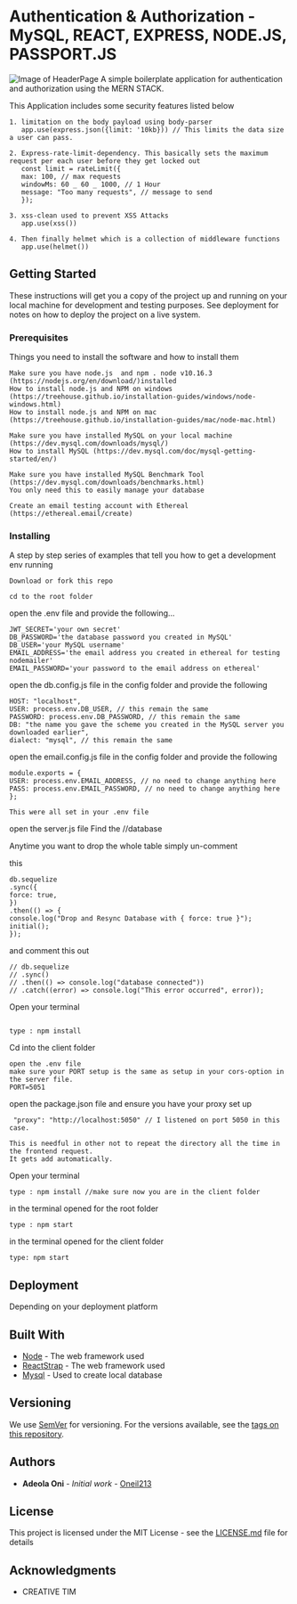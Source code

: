 # Authentication & Authorization - MySQL, REACT, EXPRESS, NODE.JS, PASSPORT.JS

![Image of HeaderPage](https://github.com/oneil213/MsqlCrud-Auth/blob/9b70bb704754aa5474a317f71891933b08c448f5/client/src/assets/img/header.jpg)
A simple boilerplate application for authentication and authorization using the MERN STACK.

This Application includes some security features listed below

```
1. limitation on the body payload using body-parser
   app.use(express.json({limit: '10kb})) // This limits the data size a user can pass.

2. Express-rate-limit-dependency. This basically sets the maximum request per each user before they get locked out
   const limit = rateLimit({
   max: 100, // max requests
   windowMs: 60 _ 60 _ 1000, // 1 Hour
   message: "Too many requests", // message to send
   });

3. xss-clean used to prevent XSS Attacks
   app.use(xss())

4. Then finally helmet which is a collection of middleware functions
   app.use(helmet())
```

## Getting Started

These instructions will get you a copy of the project up and running on your local machine for development and testing purposes. See deployment for notes on how to deploy the project on a live system.

### Prerequisites

Things you need to install the software and how to install them

```
Make sure you have node.js  and npm . node v10.16.3 (https://nodejs.org/en/download/)installed
How to install node.js and NPM on windows (https://treehouse.github.io/installation-guides/windows/node-windows.html)
How to install node.js and NPM on mac (https://treehouse.github.io/installation-guides/mac/node-mac.html)
```

```
Make sure you have installed MySQL on your local machine (https://dev.mysql.com/downloads/mysql/)
How to install MySQL (https://dev.mysql.com/doc/mysql-getting-started/en/)
```

```
Make sure you have installed MySQL Benchmark Tool (https://dev.mysql.com/downloads/benchmarks.html)
You only need this to easily manage your database
```

```
Create an email testing account with Ethereal (https://ethereal.email/create)
```

### Installing

A step by step series of examples that tell you how to get a development env running

```
Download or fork this repo

```

```
cd to the root folder

```

open the .env file and provide the following...

```
JWT_SECRET='your own secret'
DB_PASSWORD='the database password you created in MySQL'
DB_USER='your MySQL username'
EMAIL_ADDRESS='the email address you created in ethereal for testing nodemailer'
EMAIL_PASSWORD='your password to the email address on ethereal'

```

open the db.config.js file in the config folder and provide the following

```
HOST: "localhost",
USER: process.env.DB_USER, // this remain the same
PASSWORD: process.env.DB_PASSWORD, // this remain the same
DB: "the name you gave the scheme you created in the MySQL server you downloaded earlier",
dialect: "mysql", // this remain the same

```

open the email.config.js file in the config folder and provide the following

```
module.exports = {
USER: process.env.EMAIL_ADDRESS, // no need to change anything here
PASS: process.env.EMAIL_PASSWORD, // no need to change anything here
};

This were all set in your .env file

```

open the server.js file
Find the //database

Anytime you want to drop the whole table simply un-comment

this

```
db.sequelize
.sync({
force: true,
})
.then(() => {
console.log("Drop and Resync Database with { force: true }");
initial();
});
```

and comment this out

```
// db.sequelize
// .sync()
// .then(() => console.log("database connected"))
// .catch((error) => console.log("This error occurred", error));

```

Open your terminal

```

type : npm install

```

Cd into the client folder

```
open the .env file
make sure your PORT setup is the same as setup in your cors-option in the server file.
PORT=5051

```

open the package.json file and ensure you have your proxy set up

```
 "proxy": "http://localhost:5050" // I listened on port 5050 in this case.

This is needful in other not to repeat the directory all the time in the frontend request.
It gets add automatically.
```

Open your terminal

```
type : npm install //make sure now you are in the client folder

```

in the terminal opened for the root folder

```
type : npm start

```

in the terminal opened for the client folder

```
type: npm start

```

## Deployment

Depending on your deployment platform

## Built With

- [Node](https://nodejs.org/en/download/) - The web framework used
- [ReactStrap](https://reactstrap.github.io) - The web framework used
- [Mysql](https://www.google.com/url?sa=t&rct=j&q=&esrc=s&source=web&cd=&cad=rja&uact=8&ved=2ahUKEwjJxLuPw8rqAhWN3oUKHR83De4Q0gIoATAAegQIAxAI&url=https%3A%2F%2Fdev.mysql.com%2Fdownloads%2F&usg=AOvVaw0sgOa3GBI0b7wNx3SlFMDn) - Used to create local database

## Versioning

We use [SemVer](http://semver.org/) for versioning. For the versions available, see the [tags on this repository]().

## Authors

- **Adeola Oni** - _Initial work_ - [Oneil213](https://github.com/oneil213/)

## License

This project is licensed under the MIT License - see the [LICENSE.md](LICENSE.md) file for details

## Acknowledgments

- CREATIVE TIM

